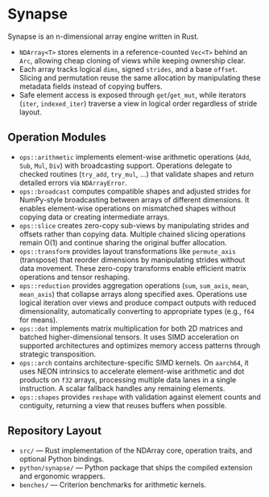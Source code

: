 # Synapse

Synapse is an n-dimensional array engine written in Rust.

- `NDArray<T>` stores elements in a reference-counted `Vec<T>` behind an `Arc`, allowing cheap cloning of views while keeping ownership clear.
- Each array tracks logical `dims`, signed `strides`, and a base `offset`. Slicing and permutation reuse the same allocation by manipulating these metadata fields instead of copying buffers.
- Safe element access is exposed through `get`/`get_mut`, while iterators (`iter`, `indexed_iter`) traverse a view in logical order regardless of stride layout.

## Operation Modules
- `ops::arithmetic` implements element-wise arithmetic operations (`Add`, `Sub`, `Mul`, `Div`) with broadcasting support. Operations delegate to checked routines (`try_add`, `try_mul`, …) that validate shapes and return detailed errors via `NDArrayError`.
- `ops::broadcast` computes compatible shapes and adjusted strides for NumPy-style broadcasting between arrays of different dimensions. It enables element-wise operations on mismatched shapes without copying data or creating intermediate arrays.
- `ops::slice` creates zero-copy sub-views by manipulating strides and offsets rather than copying data. Multiple chained slicing operations remain O(1) and continue sharing the original buffer allocation.
- `ops::transform` provides layout transformations like `permute_axis` (transpose) that reorder dimensions by manipulating strides without data movement. These zero-copy transforms enable efficient matrix operations and tensor reshaping.
- `ops::reduction` provides aggregation operations (`sum`, `sum_axis`, `mean`, `mean_axis`) that collapse arrays along specified axes. Operations use logical iteration over views and produce compact outputs with reduced dimensionality, automatically converting to appropriate types (e.g., `f64` for means).
- `ops::dot` implements matrix multiplication for both 2D matrices and batched higher-dimensional tensors. It uses SIMD acceleration on supported architectures and optimizes memory access patterns through strategic transposition.
- `ops::arch` contains architecture-specific SIMD kernels. On `aarch64`, it uses NEON intrinsics to accelerate element-wise arithmetic and dot products on `f32` arrays, processing multiple data lanes in a single instruction. A scalar fallback handles any remaining elements.
- `ops::shapes` provides `reshape` with validation against element counts and contiguity, returning a view that reuses buffers when possible.


## Repository Layout
- `src/` — Rust implementation of the NDArray core, operation traits, and optional Python bindings.
- `python/synapse/` — Python package that ships the compiled extension and ergonomic wrappers.
- `benches/` — Criterion benchmarks for arithmetic kernels.
